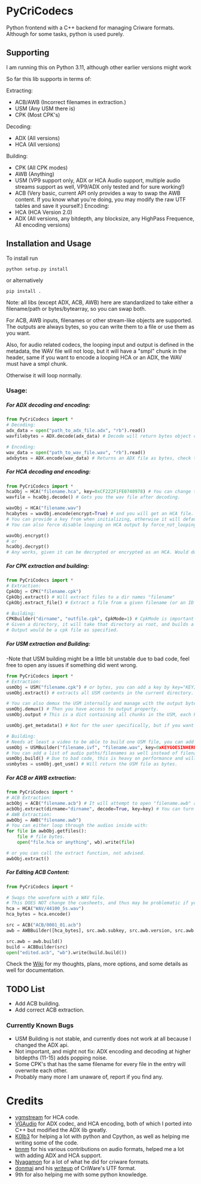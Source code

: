 # PyCriCodecs
Python frontend with a C++ backend for managing Criware formats. 
Although for some tasks, python is used purely.

## Supporting
I am running this on Python 3.11, although other earlier versions might work


So far this lib supports in terms of:

Extracting:
- ACB/AWB (Incorrect filenames in extraction.)
- USM (Any USM there is)
- CPK (Most CPK's)

Decoding:
- ADX (All versions)
- HCA (All versions)

Building:
- CPK (All CPK modes)
- AWB (Anything)
- USM (VP9 support only, ADX or HCA Audio support, multiple audio streams support as well, VP9/ADX only tested and for sure working!)
- ACB (Very basic, current API only provides a way to swap the AWB content. If you know what you're doing, you may modify the raw UTF tables and save it yourself.)
Encoding:
- HCA (HCA Version 2.0)
- ADX (All versions, any bitdepth, any blocksize, any HighPass Frequence, All encoding versions)

## Installation and Usage
To install run
```
python setup.py install
```
or alternatively
```
pip install .
```

Note: all libs (except ADX, ACB, AWB) here are standardized to take either a filename/path or bytes/bytearray, so you can swap both.

For ACB, AWB inputs, filenames or other stream-like objects are supported. The outputs are always bytes, so you can write them to a file or use them as you want.

Also, for audio related codecs, the looping input and output is defined in the metadata, the WAV file will not loop, but it will have a "smpl" chunk in the header, same if you want to encode a looping HCA or an ADX, the WAV must have a smpl chunk.

Otherwise it will loop normally.

### Usage:

##### For ADX decoding and encoding:
```python
from PyCriCodecs import *
# Decoding:
adx_data = open("path_to_adx_file.adx", "rb").read()
wavfilebytes = ADX.decode(adx_data) # Decode will return bytes object containing decoded ADX data as a wav file.

# Encoding:
wav_data = open("path_to_wav_file.wav", "rb").read()
adxbytes = ADX.encode(wav_data) # Returns an ADX file as bytes, check the wiki for more options.
```
##### For HCA decoding and encoding:
```python
from PyCriCodecs import *
hcaObj = HCA("filename.hca", key=0xCF222F1FE0748978) # You can change the key, or remove it if the HCA is not encrypted. Key can be a hex string.
wavfile = hcaObj.decode() # Gets you the wav file after decoding.

wavObj = HCA("filename.wav")
hcabytes = wavObj.encode(encrypt=True) # and you will get an HCA file.
# You can provide a key from when initializing, otherwise it will default to the default key, you can also encrypt keyless with keyless=true.
# You can also force disable looping on HCA output by force_not_looping = True.

wavObj.encrypt()
# or
hcaObj.decrypt() 
# Any works, given it can be decrypted or encrypted as an HCA. Would do it. You can also pass a key to ".encrypt()", ".decrypt()" uses the init key. 
```
##### For CPK extraction and building:
```python
from PyCriCodecs import *
# Extraction:
CpkObj = CPK("filename.cpk")
CpkObj.extract() # Will extract files to a dir names "filename"
CpkObj.extract_file() # Extract a file from a given filename (or an ID for CPKMode 0)

# Building:
CPKBuilder("dirname", "outfile.cpk", CpkMode=1) # CpkMode is important sometimes, get your target mode by extracting a sample table. 
# Given a directory, it will take that directory as root, and builds a CPK for the directories and files inside.
# Output would be a cpk file as specified.
```
##### For USM extraction and Building:
-Note that USM building might be a little bit unstable due to bad code, feel free to open any issues if something did went wrong.
```python
from PyCriCodecs import *
# Extraction:
usmObj = USM("filename.cpk") # or bytes, you can add a key by key="KEYINHEXGOESHERE"
usmObj.extract() # extracts all USM contents in the current directory. You can add a directory with extract(dirname = "Example")

# You can also demux the USM internally and manage with the output bytes all you want.
usmObj.demux() # Then you have access to output property.
usmObj.output # This is a dict containing all chunks in the USM, each key has a value of a list with bytearrays.

usmObj.get_metadata() # Not for the user specifically, but if you want to look at the info inside, this is one way.

# Building:
# Needs at least a video to be able to build one USM file, you can add audio pretty easily too.
usmObj = USMBuilder("filename.ivf", "filename.wav", key=0xKEYGOESINHERE, audio_codec="adx", encryptAudio=True) # Basic USM
# You can add a list of audio paths/filenames as well instead of filenames, and that will be added into audio streams in order.
usmObj.build() # Due to bad code, this is heavy on performance and will take some seconds based of the input files.
usmbytes = usmObj.get_usm() # Will return the USM file as bytes. 
```
##### For ACB or AWB extraction:
```python
from PyCriCodecs import *
# ACB Extraction:
acbObj = ACB("filename.acb") # It will attempt to open "filename.awb" as well if there are no sub-banks in the ACB.
acbObj.extract(dirname="dirname", decode=True, key=key) # You can turn off decoding by decode=False.
# AWB Extraction:
awbObj = AWB("filename.awb")
# You can either loop through the audios inside with:
for file in awbObj.getfiles():
    file # file bytes.
    open("file.hca or anything", wb).write(file)

# or you can call the extract function, not advised.
awbObj.extract()
```

##### For Editing ACB Content:
```python
from PyCriCodecs import *

# Swaps the waveform with a WAV file.
# This DOES NOT change the cuesheets, and thus may be problematic if your sample duration is different.
hca = HCA("WAV/44100_5s.wav")
hca_bytes = hca.encode()

src = ACB("ACB/0001_01.acb")
awb = AWBBuilder([hca_bytes], src.awb.subkey, src.awb.version, src.awb.id_intsize, src.awb.align)

src.awb = awb.build()
build = ACBBuilder(src)
open("edited.acb", "wb").write(build.build())
```

Check the [Wiki](https://github.com/LittleChungi/PyCriCodecs/wiki/Docs-and-Thoughts) for my thoughts, plans, more options, and some details as well for documentation.

## TODO List
- Add ACB building.
- Add correct ACB extraction.

### Currently Known Bugs
- USM Building is not stable, and currently does not work at all because I changed the ADX api.
- Not important, and might not fix: ADX encoding and decoding at higher bitdepths (11-15) adds popping noise.
- Some CPK's that has the same filename for every file in the entry will overwrite each other.
- Probably many more I am unaware of, report if you find any.

# Credits
- [vgmstream](https://github.com/vgmstream/vgmstream) for HCA code.
- [VGAudio](https://github.com/Thealexbarney/VGAudio) for ADX codec, and HCA encoding, both of which I ported into C++ but modified the ADX lib greatly.
- [K0lb3](https://github.com/K0lb3) for helping a lot with python and Cpython, as well as helping me writing some of the code.
- [bnnm](https://github.com/bnnm) for his various contributions on audio formats, helped me a lot with adding ADX and HCA support.
- [Nyagamon](https://github.com/Nyagamon) for a lot of what he did for criware formats.
- [donmai](https://github.com/donmai-me) and his [writeup](https://listed.to/@donmai/24921/criware-s-usm-format-part-1) of CriWare's UTF format.
- 9th for also helping me with some python knowledge.
